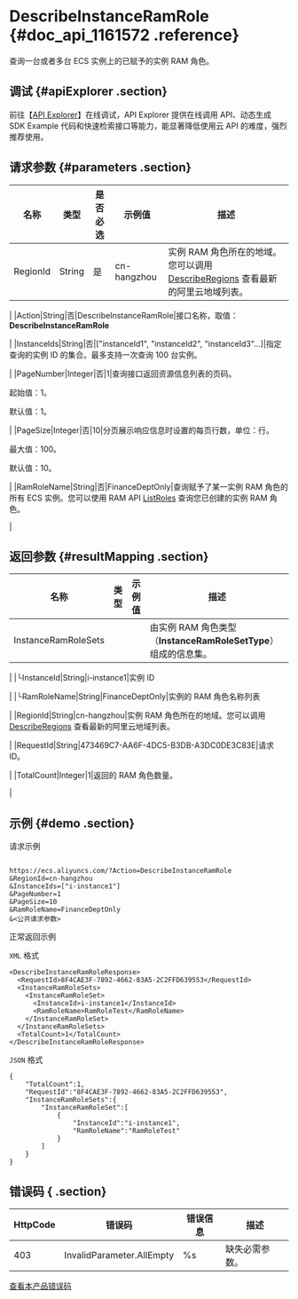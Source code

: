 # DescribeInstanceRamRole {#doc_api_1161572 .reference}

查询一台或者多台 ECS 实例上的已赋予的实例 RAM 角色。

## 调试 {#apiExplorer .section}

前往【[API Explorer](https://api.aliyun.com/#product=Ecs&api=DescribeInstanceRamRole)】在线调试，API Explorer 提供在线调用 API、动态生成 SDK Example 代码和快速检索接口等能力，能显著降低使用云 API 的难度，强烈推荐使用。

## 请求参数 {#parameters .section}

|名称|类型|是否必选|示例值|描述|
|--|--|----|---|--|
|RegionId|String|是|cn-hangzhou|实例 RAM 角色所在的地域。您可以调用 [DescribeRegions](~~25609~~) 查看最新的阿里云地域列表。

 |
|Action|String|否|DescribeInstanceRamRole|接口名称，取值：**DescribeInstanceRamRole**

 |
|InstanceIds|String|否|\["instanceId1", "instanceId2", "instanceId3"…\]|指定查询的实例 ID 的集合。最多支持一次查询 100 台实例。

 |
|PageNumber|Integer|否|1|查询接口返回资源信息列表的页码。

 起始值：1。

 默认值：1。

 |
|PageSize|Integer|否|10|分页展示响应信息时设置的每页行数，单位：行。

 最大值：100。

 默认值：10。

 |
|RamRoleName|String|否|FinanceDeptOnly|查询赋予了某一实例 RAM 角色的所有 ECS 实例。您可以使用 RAM API [ListRoles](~~28713~~) 查询您已创建的实例 RAM 角色。

 |

## 返回参数 {#resultMapping .section}

|名称|类型|示例值|描述|
|--|--|---|--|
|InstanceRamRoleSets| | |由实例 RAM 角色类型（**InstanceRamRoleSetType**）组成的信息集。

 |
|└InstanceId|String|i-instance1|实例 ID

 |
|└RamRoleName|String|FinanceDeptOnly|实例的 RAM 角色名称列表

 |
|RegionId|String|cn-hangzhou|实例 RAM 角色所在的地域。您可以调用 [DescribeRegions](~~25609~~) 查看最新的阿里云地域列表。

 |
|RequestId|String|473469C7-AA6F-4DC5-B3DB-A3DC0DE3C83E|请求 ID。

 |
|TotalCount|Integer|1|返回的 RAM 角色数量。

 |

## 示例 {#demo .section}

请求示例

``` {#request_demo}

https://ecs.aliyuncs.com/?Action=DescribeInstanceRamRole
&RegionId=cn-hangzhou
&InstanceIds=["i-instance1"]
&PageNumber=1
&PageSize=10
&RamRoleName=FinanceDeptOnly
&<公共请求参数>

```

正常返回示例

`XML` 格式

``` {#xml_return_success_demo}
<DescribeInstanceRamRoleResponse>
  <RequestId>8F4CAE3F-7892-4662-83A5-2C2FFD639553</RequestId>
  <InstanceRamRoleSets>
    <InstanceRamRoleSet>
      <InstanceId>i-instance1</InstanceId>
      <RamRoleName>RamRoleTest</RamRoleName>
    </InstanceRamRoleSet>
  </InstanceRamRoleSets>
  <TotalCount>1</TotalCount>
</DescribeInstanceRamRoleResponse>

```

`JSON` 格式

``` {#json_return_success_demo}
{
	"TotalCount":1,
	"RequestId":"8F4CAE3F-7892-4662-83A5-2C2FFD639553",
	"InstanceRamRoleSets":{
		"InstanceRamRoleSet":[
			{
				"InstanceId":"i-instance1",
				"RamRoleName":"RamRoleTest"
			}
		]
	}
}
```

## 错误码 { .section}

|HttpCode|错误码|错误信息|描述|
|--------|---|----|--|
|403|InvalidParameter.AllEmpty|%s|缺失必需参数。|

[查看本产品错误码](https://error-center.aliyun.com/status/product/Ecs)

